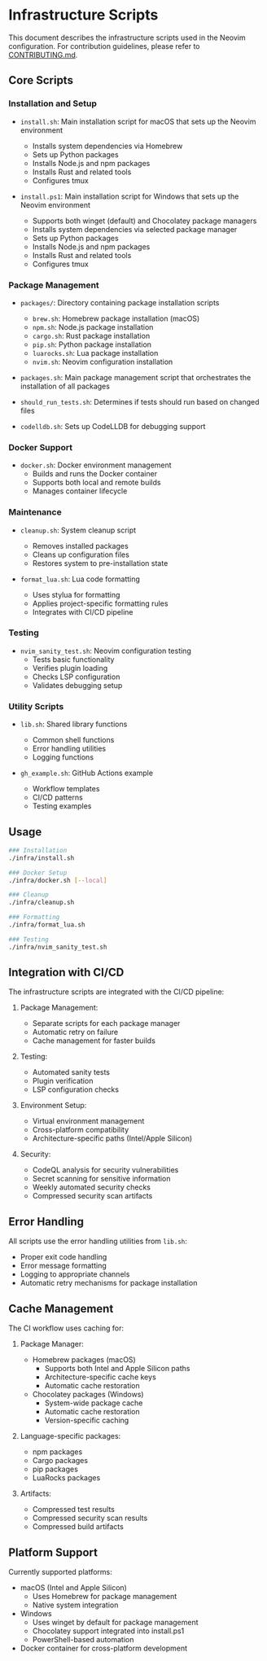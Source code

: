 # Infrastructure Scripts

This document describes the infrastructure scripts used in the Neovim configuration. For contribution guidelines, please refer to [CONTRIBUTING.md](../CONTRIBUTING.md).

## Core Scripts

### Installation and Setup

- `install.sh`: Main installation script for macOS that sets up the Neovim environment
  - Installs system dependencies via Homebrew
  - Sets up Python packages
  - Installs Node.js and npm packages
  - Installs Rust and related tools
  - Configures tmux

- `install.ps1`: Main installation script for Windows that sets up the Neovim environment
  - Supports both winget (default) and Chocolatey package managers
  - Installs system dependencies via selected package manager
  - Sets up Python packages
  - Installs Node.js and npm packages
  - Installs Rust and related tools
  - Configures tmux

### Package Management

- `packages/`: Directory containing package installation scripts
  - `brew.sh`: Homebrew package installation (macOS)
  - `npm.sh`: Node.js package installation
  - `cargo.sh`: Rust package installation
  - `pip.sh`: Python package installation
  - `luarocks.sh`: Lua package installation
  - `nvim.sh`: Neovim configuration installation

- `packages.sh`: Main package management script that orchestrates the installation of all packages
- `should_run_tests.sh`: Determines if tests should run based on changed files
- `codelldb.sh`: Sets up CodeLLDB for debugging support

### Docker Support

- `docker.sh`: Docker environment management
  - Builds and runs the Docker container
  - Supports both local and remote builds
  - Manages container lifecycle

### Maintenance

- `cleanup.sh`: System cleanup script
  - Removes installed packages
  - Cleans up configuration files
  - Restores system to pre-installation state

- `format_lua.sh`: Lua code formatting
  - Uses stylua for formatting
  - Applies project-specific formatting rules
  - Integrates with CI/CD pipeline

### Testing

- `nvim_sanity_test.sh`: Neovim configuration testing
  - Tests basic functionality
  - Verifies plugin loading
  - Checks LSP configuration
  - Validates debugging setup

### Utility Scripts

- `lib.sh`: Shared library functions
  - Common shell functions
  - Error handling utilities
  - Logging functions

- `gh_example.sh`: GitHub Actions example
  - Workflow templates
  - CI/CD patterns
  - Testing examples

## Usage

```bash
### Installation
./infra/install.sh
```

```bash
### Docker Setup
./infra/docker.sh [--local]
```

```bash
### Cleanup
./infra/cleanup.sh
```

```bash
### Formatting
./infra/format_lua.sh
```

```bash
### Testing
./infra/nvim_sanity_test.sh
```

## Integration with CI/CD

The infrastructure scripts are integrated with the CI/CD pipeline:

1. Package Management:
   - Separate scripts for each package manager
   - Automatic retry on failure
   - Cache management for faster builds

2. Testing:
   - Automated sanity tests
   - Plugin verification
   - LSP configuration checks

3. Environment Setup:
   - Virtual environment management
   - Cross-platform compatibility
   - Architecture-specific paths (Intel/Apple Silicon)

4. Security:
   - CodeQL analysis for security vulnerabilities
   - Secret scanning for sensitive information
   - Weekly automated security checks
   - Compressed security scan artifacts

## Error Handling

All scripts use the error handling utilities from `lib.sh`:

- Proper exit code handling
- Error message formatting
- Logging to appropriate channels
- Automatic retry mechanisms for package installation

## Cache Management

The CI workflow uses caching for:

1. Package Manager:
   - Homebrew packages (macOS)
     - Supports both Intel and Apple Silicon paths
     - Architecture-specific cache keys
     - Automatic cache restoration
   - Chocolatey packages (Windows)
     - System-wide package cache
     - Automatic cache restoration
     - Version-specific caching

2. Language-specific packages:
   - npm packages
   - Cargo packages
   - pip packages
   - LuaRocks packages

3. Artifacts:
   - Compressed test results
   - Compressed security scan results
   - Compressed build artifacts

## Platform Support

Currently supported platforms:

- macOS (Intel and Apple Silicon)
  - Uses Homebrew for package management
  - Native system integration
- Windows
  - Uses winget by default for package management
  - Chocolatey support integrated into install.ps1
  - PowerShell-based automation
- Docker container for cross-platform development
